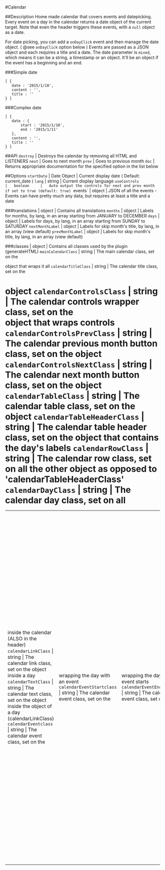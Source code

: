  #Calendar

 ##Description
 Home made calendar that covers events and datepicking. Every event on a day in the calendar
 returns a date object of the current target.  Note that even the header triggers these events,
 with a `null` object as a date.

 For date picking, you can add a `onDayClick` event and then manage the date object. ( @see `onDayClick` option below )
 Events are passed as a JSON object and each requires a title and a date. The date parameter is `mixed`, which means it
 can be a string, a timestamp or an object.  It'll be an object if the event has a beginning and an end.

 ###Simple date
 ```
 [ {
	date : '2015/1/10',
	content : '',
	title : ''
 } ]
 ```

 ###Complex date
 ```
 [ {
	date : {
		start : '2015/1/10',
		end : '2015/1/11'
	},
	content : '',
	title : ''
 } ]
 ```

 ##API
 `destroy`						| Destroys the calendar by removing all HTML and LISTENERS
 `next`							| Goes to next month
 `prev`							| Goes to previous month
 `doc`							| Returns appropriate documentation for the specified option in the list below

 ##Options
 `startDate` 					|	Date Object	|	Current display date ( Default: current_date )
 `lang` 						|	string		|	Current display language
 `useControls					|	boolean		|	Auto output the controls for next and prev month if set to true (default: true)
 `events`						|	object		|	JSON of all the events - Events can have pretty much any data, but requires at least a title and a date

 ###translations				|	object		|   Contains all translations
 	`months`					|	object		|	Labels for months, by lang, in an array starting from JANUARY to DECEMBER
 	`days`						|	object		|	Labels for days, by lang, in an array starting from SUNDAY to SATURDAY
 	`nextMonthLabel`			|	object		|	Labels for skip month's title, by lang, in an array (view default)
 	`prevMonthLabel`			|	object		|	Labels for skip month's title, by lang, in an array (view default)

 ###classes						|	object		| 	Contains all classes used by the plugin (generateHTML)
	`mainCalendarClass`			|	string		|	The main calendar class, set on the <div> object that wraps it all
	`calendarTitleClass`		|	string		|	The calendar title class, set on the <h1> object
	`calendarControlsClass`		|	string		|	The calendar controls wrapper class, set on the <div> object that wraps controls
	`calendarControlsPrevClass`	|	string		|	The calendar previous month button class, set on the <a> object
	`calendarControlsNextClass`	|	string		|	The calendar next month button class, set on the <a> object
	`calendarTableClass`		|	string		|	The calendar table class, set on the <table> object
	`calendarTableHeaderClass`	|	string		|	The calendar table header class, set on the <tr> object that contains the day's labels
	`calendarRowClass`			|	string		|	The calendar row class, set on all the other <tr> object as opposed to 'calendarTableHeaderClass'
	`calendarDayClass`			|	string		|	The calendar day class, set on all <td> inside the calendar (ALSO in the header)
	`calendarLinkClass`			|	string		|	The calendar link class, set on the <a> object inside a day
	`calendarTextClass`			|	string		|	The calendar text class, set on the <span> object inside the <a> object of a day (calendarLinkClass)
	`calendarEventclass`		|	string		|	The calendar event class, set on the <td> wrapping the day with an event
	`calendarEventStartclass`	|	string		|	The calendar event class, set on the <td> wrapping the day an event starts
	`calendarEventEndclass`		|	string		|	The calendar event class, set on the <td> wrapping the day an event ends
	`calendarEmptyDayClass`		|	string		|	The calendar empty day class, set on the <td> wrapping a day with no date

 ###callbacks					|	object		|	Contains all possible callbacks
	`onDayMouseOver`			|	function	|	Triggered when moving mouse over a day
	`onEventMouseOver`			|	function	|	Triggered when moving mouse over a day with an event
	`onDayMouseOut`				|	function	|	Triggered when moving mouse out of a day
	`onEventMouseOut`			|	function	|	Triggered when moving mouse out of a day with an event
	`onDayClick`				|	function	|	Triggered when clicking on a day
	`onEventClick`				|	function	|	Triggered when clicking on a day with an event
	`onPrev`					|	function	|	Triggered when clicking on the previous button / Added to the regular event @see changeMonth
	`onNext`					|	function	|	Triggered when clicking on the next button / Added to the regular event @see changeMonth

	Return self (Calendar object)